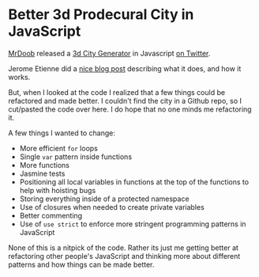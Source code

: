 Better 3d Prodecural City in JavaScript
============================

[MrDoob](http://www.mrdoob.com/) released a [3d City Generator](http://www.mrdoob.com/lab/javascript/webgl/city/01/) in Javascript [on Twitter](https://twitter.com/mrdoob/status/350730133319073792). 

Jerome Etienne did a [nice blog post](http://learningthreejs.com/blog/2013/08/02/how-to-do-a-procedural-city-in-100lines/) describing what it does, and how it works. 

But, when I looked at the code I realized that a few things could be refactored and made better. I couldn't find the city in a Github repo, so I cut/pasted the code over here. I do hope that no one minds me refactoring it.

A few things I wanted to change: 

- More efficient `for` loops
- Single `var` pattern inside functions
- More functions
- Jasmine tests
- Positioning all local variables in functions at the top of the functions to help with hoisting bugs
- Storing everything inside of a protected namespace
- Use of closures when needed to create private variables
- Better commenting
- Use of `use strict` to enforce more stringent programming patterns in JavaScript

None of this is a nitpick of the code. Rather its just me getting better at refactoring other people's JavaScript and thinking more about different patterns and how things can be made better. 
